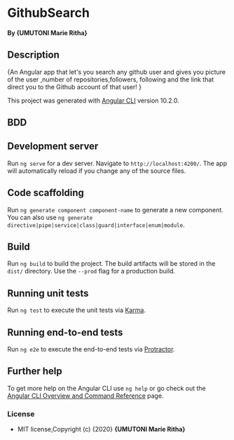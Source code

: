 # GithubSearch

#### By **{UMUTONI Marie Ritha}**

## Description

{An Angular app that let's you search any github user and gives you picture of the user ,number of repositories,followers, following and the link that direct you to the Github account of that user! }

This project was generated with [Angular CLI](https://github.com/angular/angular-cli) version 10.2.0.

## BDD


## Development server

Run `ng serve` for a dev server. Navigate to `http://localhost:4200/`. The app will automatically reload if you change any of the source files.

## Code scaffolding

Run `ng generate component component-name` to generate a new component. You can also use `ng generate directive|pipe|service|class|guard|interface|enum|module`.

## Build

Run `ng build` to build the project. The build artifacts will be stored in the `dist/` directory. Use the `--prod` flag for a production build.

## Running unit tests

Run `ng test` to execute the unit tests via [Karma](https://karma-runner.github.io).

## Running end-to-end tests

Run `ng e2e` to execute the end-to-end tests via [Protractor](http://www.protractortest.org/).

## Further help

To get more help on the Angular CLI use `ng help` or go check out the [Angular CLI Overview and Command Reference](https://angular.io/cli) page.

### License

* MIT license,Copyright (c) {2020} **{UMUTONI Marie Ritha}**
